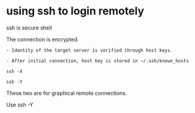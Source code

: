 # using ssh to login remotely

ssh is secure shell

The connection is encrypted.

	- Identity of the target server is verified through host keys.

	- After initial connection, host key is stored in ~/.ssh/known_hosts

	ssh -X

	ssh -Y

These two are for graphical remote connections.

Use ssh -Y

